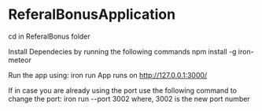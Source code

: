 # ReferalBonusApplication

cd in ReferalBonus folder

Install Dependecies by running the following commands
	npm install -g iron-meteor

Run the app using:
	iron run
App runs on http://127.0.0.1:3000/

If in case you are already using the port use the following command to change the port:
	iron run --port 3002 
	where, 3002 is the new port number